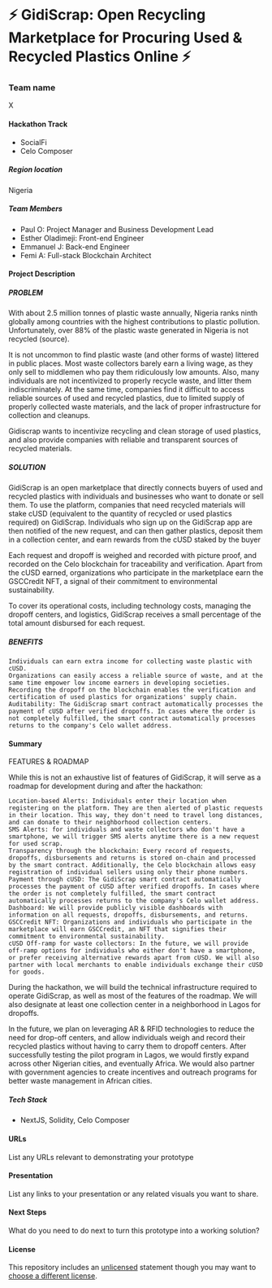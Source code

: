 
# ⚡ GidiScrap: Open Recycling Marketplace for Procuring Used & Recycled Plastics Online ⚡

### Team name

X

#### Hackathon Track

- SocialFi
- Celo Composer

##### Region location

Nigeria

##### Team Members
- Paul O: Project Manager and Business Development Lead
- Esther Oladimeji: Front-end Engineer
- Emmanuel J: Back-end Engineer
- Femi A: Full-stack Blockchain Architect

#### Project Description

##### PROBLEM

With about 2.5 million tonnes of plastic waste annually, Nigeria ranks ninth globally among countries with the highest contributions to plastic pollution. Unfortunately, over 88% of the plastic waste generated in Nigeria is not recycled (source).

It is not uncommon to find plastic waste (and other forms of waste) littered in public places. Most waste collectors barely earn a living wage, as they only sell to middlemen who pay them ridiculously low amounts. Also, many individuals are not incentivized to properly recycle waste, and litter them indiscriminately. At the same time, companies find it difficult to access reliable sources of used and recycled plastics, due to limited supply of properly collected waste materials, and the lack of proper infrastructure for collection and cleanups.

Gidiscrap wants to incentivize recycling and clean storage of used plastics, and also provide companies with reliable and transparent sources of recycled materials.

##### SOLUTION

GidiScrap is an open marketplace that directly connects buyers of used and recycled plastics with individuals and businesses who want to donate or sell them. To use the platform, companies that need recycled materials will stake cUSD (equivalent to the quantity of recycled or used plastics required) on GidiScrap. Individuals who sign up on the GidiScrap app are then notified of the new request, and can then gather plastics, deposit them in a collection center, and earn rewards from the cUSD staked by the buyer

Each request and dropoff is weighed and recorded with picture proof, and recorded on the Celo blockchain for traceability and verification. Apart from the cUSD earned, organizations who participate in the marketplace earn the GSCCredit NFT, a signal of their commitment to environmental sustainability.

To cover its operational costs, including technology costs, managing the dropoff centers, and logistics, GidiScrap receives a small percentage of the total amount disbursed for each request.

##### BENEFITS

    Individuals can earn extra income for collecting waste plastic with cUSD.
    Organizations can easily access a reliable source of waste, and at the same time empower low income earners in developing societies.
    Recording the dropoff on the blockchain enables the verification and certification of used plastics for organizations' supply chain.
    Auditability: The GidiScrap smart contract automatically processes the payment of cUSD after verified dropoffs. In cases where the order is not completely fulfilled, the smart contract automatically processes returns to the company's Celo wallet address.

#### Summary

FEATURES & ROADMAP

While this is not an exhaustive list of features of GidiScrap, it will serve as a roadmap for development during and after the hackathon:

    Location-based Alerts: Individuals enter their location when registering on the platform. They are then alerted of plastic requests in their location. This way, they don't need to travel long distances, and can donate to their neighborhood collection centers.
    SMS Alerts: for individuals and waste collectors who don't have a smartphone, we will trigger SMS alerts anytime there is a new request for used scrap.
    Transparency through the blockchain: Every record of requests, dropoffs, disbursements and returns is stored on-chain and processed by the smart contract. Additionally, the Celo blockchain allows easy registration of individual sellers using only their phone numbers.
    Payment through cUSD: The GidiScrap smart contract automatically processes the payment of cUSD after verified dropoffs. In cases where the order is not completely fulfilled, the smart contract automatically processes returns to the company's Celo wallet address.
    Dashboard: We will provide publicly visible dashboards with information on all requests, dropoffs, disbursements, and returns.
    GSCCredit NFT: Organizations and individuals who participate in the marketplace will earn GSCCredit, an NFT that signifies their commitment to environmental sustainability.
    cUSD Off-ramp for waste collectors: In the future, we will provide off-ramp options for individuals who either don't have a smartphone, or prefer receiving alternative rewards apart from cUSD. We will also partner with local merchants to enable individuals exchange their cUSD for goods.

During the hackathon, we will build the technical infrastructure required to operate GidiScrap, as well as most of the features of the roadmap. We will also designate at least one collection center in a neighborhood in Lagos for dropoffs.

In the future, we plan on leveraging AR & RFID technologies to reduce the need for drop-off centers, and allow individuals weigh and record their recycled plastics without having to carry them to dropoff centers. After successfully testing the pilot program in Lagos, we would firstly expand across other Nigerian cities, and eventually Africa. We would also partner with government agencies to create incentives and outreach programs for better waste management in African cities.

##### Tech Stack

- NextJS, Solidity, Celo Composer

#### URLs
List any URLs relevant to demonstrating your prototype

#### Presentation
List any links to your presentation or any related visuals you want to share.

#### Next Steps
What do you need to do next to turn this prototype into a working solution?

#### License
This repository includes an [unlicensed](http://unlicense.org/) statement though you may want to [choose a different license](https://choosealicense.com/).
